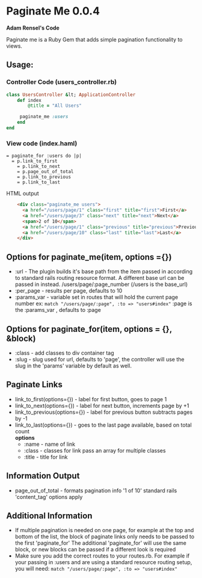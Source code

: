 # Paginate Me 0.0.4  

**Adam Rensel's Code**  

Paginate me is a Ruby Gem that adds simple pagination functionality to views.  



## Usage:
### Controller Code (users_controller.rb)

```ruby
class UsersController &lt; ApplicationController
	def index
		@title = "All Users"

	 paginate_me :users
	end
end
```  

### View code (index.haml)  
 
```haml
= paginate_for :users do |p|
  = p.link_to_first
	= p.link_to_next
	= p.page_out_of_total
	= p.link_to_previous
	= p.link_to_last
```
HTML output

```html
    <div class="paginate_me users"> 
      <a href="/users/page/1" class="first" title="first">First</a>              
      <a href="/users/page/3" class="next" title="next">Next</a> 
      <span>2 of 10</span> 
      <a href="/users/page/1" class="previous" title="previous">Previous</a> 
      <a href="/users/page/10" class="last" title="last">Last</a> 
    </div>
```  
## Options for paginate_me(item, options ={})  
* :url - The plugin builds it's base path from the item passed in according to standard rails routing resource format. A different base url can be passed in instead. /users/page/:page_number (/users is the base_url)  
* :per_page - results per page, defaults to 10  
* :params_var - variable set in routes that will hold the current page number ex: ` match "/users/page/:page", :to => "users#index" ` :page is the :params_var , defaults to :page  


## Options for paginate_for(item, options = {}, &block)  
* :class - add classes to div container tag  
* :slug - slug used for url, defaults to 'page', the controller will use the slug in the 'params' variable by default as well.  


## Paginate Links  
* link_to_first(options={}) - label for first button, goes to page 1  
* link_to_next(options={}) - label for next button, increments page by +1  
* link_to_previous(options={}) - label for previous button subtracts pages by -1  
* link_to_last(options={}) - goes to the last page available, based on total count  
   **options**  
    * :name - name of link  
    * :class - classes for link pass an array for multiple classes  
    * :title - title for link  

## Information Output  
* page_out_of_total - formats pagination info '1 of 10' standard rails 'content_tag' options apply  

## Additional Information  
* If multiple pagination is needed on one page, for example at the top and bottom of the list, the block of paginate links only needs to be passed to the first 'paginate_for' The additional 'paginate_for' will use the same block, or new blocks can be passed if a different look is required  
* Make sure you add the correct routes to your routes.rb. For example if your passing in :users and are using a standard resource routing setup, you will need: ` match "/users/page/:page", :to => "users#index" `  

